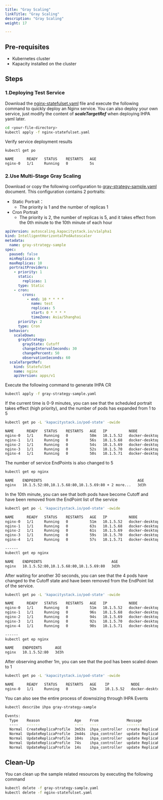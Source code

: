 ```yaml
---
title: "Gray Scaling"
linkTitle: "Gray Scaling"
description: "Gray Scaling"
weight: 17

---
```


## Pre-requisites

- Kubernetes cluster
- Kapacity installed on the cluster

## Steps

### 1.Deploying Test Service

Download the [nginx-statefulset.yaml](/examples/nginx-statefulset.yaml) file and execute the following command to
quickly deploy an Nginx service. You can also deploy your own service, just modify the content of ***scaleTargetRef***
when deploying IHPA yaml later.

```bash
cd <your-file-directory>
kubectl apply -f nginx-statefulset.yaml
```

Verify service deployment results

```bash
kubectl get po

NAME      READY   STATUS    RESTARTS   AGE
nginx-0   1/1     Running   0          5s
```

### 2.Use Multi-Stage Gray Scaling

Download or copy the following configuration to [gray-strategy-sample.yaml](/examples/ihpa/gray-strategy-sample.yaml)
document. This configuration contains 2 portraits:

- Static Portrait：
    - The priority is 1 and the number of replicas 1
- Cron Portrait
    - The priority is 2, the number of replicas is 5, and it takes effect from the 0th minute to the 10th minute of each
      hour

```yaml
apiVersion: autoscaling.kapacitystack.io/v1alpha1
kind: IntelligentHorizontalPodAutoscaler
metadata:
  name: gray-strategy-sample
spec:
  paused: false
  minReplicas: 0
  maxReplicas: 10
  portraitProviders:
    - priority: 1
      static:
        replicas: 1
      type: Static
    - cron:
        crons:
          - end: 10 * * * *
            name: test
            replicas: 5
            start: 0 * * * *
            timeZone: Asia/Shanghai
      priority: 2
      type: Cron
  behavior:
    scaleDown:
      grayStrategy:
        grayState: Cutoff
        changeIntervalSeconds: 30
        changePercent: 50
        observationSeconds: 60
  scaleTargetRef:
    kind: StatefulSet
    name: nginx
    apiVersion: apps/v1
```

Execute the following command to generate IHPA CR

```bash
kubectl apply -f gray-strategy-sample.yaml
```

If the current time is 0-9 minutes, you can see that the scheduled portrait takes effect (high priority), and the number
of pods has expanded from 1 to 5

```bash
kubectl get po -L 'kapacitystack.io/pod-state' -owide

NAME      READY   STATUS    RESTARTS   AGE   IP          NODE             NOMINATED NODE   READINESS GATES   POD-STATE
nginx-0   1/1     Running   0          50m   10.1.5.52   docker-desktop   <none>           1/1
nginx-1   1/1     Running   0          56s   10.1.5.68   docker-desktop   <none>           1/1
nginx-2   1/1     Running   0          54s   10.1.5.69   docker-desktop   <none>           1/1
nginx-3   1/1     Running   0          52s   10.1.5.70   docker-desktop   <none>           1/1
nginx-4   1/1     Running   0          50s   10.1.5.71   docker-desktop   <none>           1/1
```

The number of service EndPoints is also changed to 5

```bash
kubectl get ep nginx

NAME    ENDPOINTS                                            AGE
nginx   10.1.5.52:80,10.1.5.68:80,10.1.5.69:80 + 2 more...   3d3h
```

In the 10th minute, you can see that both pods have become Cutoff and have been removed from the EndPoint list of the
service

```bash
kubectl get po -L 'kapacitystack.io/pod-state' -owide

NAME      READY   STATUS    RESTARTS   AGE   IP          NODE             NOMINATED NODE   READINESS GATES   POD-STATE
nginx-0   1/1     Running   0          51m   10.1.5.52   docker-desktop   <none>           1/1
nginx-1   1/1     Running   0          63s   10.1.5.68   docker-desktop   <none>           1/1
nginx-2   1/1     Running   0          61s   10.1.5.69   docker-desktop   <none>           1/1
nginx-3   1/1     Running   0          59s   10.1.5.70   docker-desktop   <none>           0/1               Cutoff
nginx-4   1/1     Running   0          57s   10.1.5.71   docker-desktop   <none>           0/1               Cutoff

------
kubectl get ep nginx

NAME    ENDPOINTS                                AGE
nginx   10.1.5.52:80,10.1.5.68:80,10.1.5.69:80   3d3h
```

After waiting for another 30 seconds, you can see that the 4 pods have changed to the Cutoff state and have been removed
from the EndPoint list of the service.

```bash
kubectl get po -L 'kapacitystack.io/pod-state' -owide

NAME      READY   STATUS    RESTARTS   AGE   IP          NODE             NOMINATED NODE   READINESS GATES   POD-STATE
nginx-0   1/1     Running   0          51m   10.1.5.52   docker-desktop   <none>           1/1
nginx-1   1/1     Running   0          96s   10.1.5.68   docker-desktop   <none>           0/1               Cutoff
nginx-2   1/1     Running   0          94s   10.1.5.69   docker-desktop   <none>           0/1               Cutoff
nginx-3   1/1     Running   0          92s   10.1.5.70   docker-desktop   <none>           0/1               Cutoff
nginx-4   1/1     Running   0          90s   10.1.5.71   docker-desktop   <none>           0/1               Cutoff

------
kubectl get ep nginx

NAME    ENDPOINTS      AGE
nginx   10.1.5.52:80   3d3h
```

After observing another 1m, you can see that the pod has been scaled down to 1

```bash
kubectl get po -L 'kapacitystack.io/pod-state' -owide

NAME      READY   STATUS    RESTARTS   AGE    IP          NODE             NOMINATED NODE   READINESS GATES   POD-STATE
nginx-0   1/1     Running   0          52m    10.1.5.52   docker-desktop   <none>           1/1
```

You can also see the entire process of downsizing through IHPA Events

```bash
kubectl describe ihpa gray-strategy-sample

Events:
  Type    Reason                Age    From             Message
  ----    ------                ----   ----             -------
  Normal  CreateReplicaProfile  3m53s  ihpa_controller  create ReplicaProfile with onlineReplcas: 1, cutoffReplicas: 0, standbyReplicas: 0
  Normal  UpdateReplicaProfile  2m44s  ihpa_controller  update ReplicaProfile with onlineReplcas: 1 -> 5, cutoffReplicas: 0 -> 0, standbyReplicas: 0 -> 0
  Normal  UpdateReplicaProfile  104s   ihpa_controller  update ReplicaProfile with onlineReplcas: 5 -> 3, cutoffReplicas: 0 -> 2, standbyReplicas: 0 -> 0
  Normal  UpdateReplicaProfile  74s    ihpa_controller  update ReplicaProfile with onlineReplcas: 3 -> 1, cutoffReplicas: 2 -> 4, standbyReplicas: 0 -> 0
  Normal  UpdateReplicaProfile  14s    ihpa_controller  update ReplicaProfile with onlineReplcas: 1 -> 1, cutoffReplicas: 4 -> 0, standbyReplicas: 0 -> 0
```

## Clean-Up

You can clean up the sample related resources by executing the following command

```bash
kubectl delete -f gray-strategy-sample.yaml 
kubectl delete -f nginx-statefulset.yaml 
```